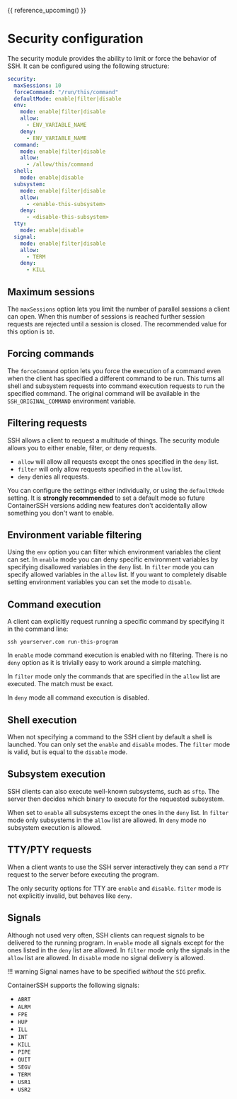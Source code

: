 
{{ reference_upcoming() }}

<h1>Security configuration</h1>

The security module provides the ability to limit or force the behavior of SSH. It can be configured using the following structure:

```yaml
security:
  maxSessions: 10
  forceCommand: "/run/this/command"
  defaultMode: enable|filter|disable
  env:
    mode: enable|filter|disable
    allow:
      - ENV_VARIABLE_NAME
    deny:
      - ENV_VARIABLE_NAME
  command:
    mode: enable|filter|disable
    allow:
      - /allow/this/command
  shell:
    mode: enable|disable
  subsystem:
    mode: enable|filter|disable
    allow:
      - <enable-this-subsystem>
    deny:
      - <disable-this-subsystem>
  tty:
    mode: enable|disable
  signal:
    mode: enable|filter|disable
    allow:
      - TERM
    deny:
      - KILL
```

## Maximum sessions

The `maxSessions` option lets you limit the number of parallel sessions a client can open. When this number of sessions is reached further session requests are rejected until a session is closed. The recommended value for this option is `10`. 

## Forcing commands

The `forceCommand` option lets you force the execution of a command even when the client has specified a different command to be run. This turns all shell and subsystem requests into command execution requests to run the specified command. The original command will be available in the `SSH_ORIGINAL_COMMAND` environment variable.

## Filtering requests

SSH allows a client to request a multitude of things. The security module allows you to either enable, filter, or deny requests.

- `allow` will allow all requests except the ones specified in the `deny` list.
- `filter` will only allow requests specified in the `allow` list.
- `deny` denies all requests.

You can configure the settings either individually, or using the `defaultMode` setting. It is **strongly recommended** to set a default mode so future ContainerSSH versions adding new features don't accidentally allow something you don't want to enable.

## Environment variable filtering

Using the `env` option you can filter which environment variables the client can set. In `enable` mode you can deny specific environment variables by specifying disallowed variables in the `deny` list. In `filter` mode you can specify allowed variables in the `allow` list. If you want to completely disable setting environment variables you can set the mode to `disable`.

## Command execution

A client can explicitly request running a specific command by specifying it in the command line:

```
ssh yourserver.com run-this-program
```

In `enable` mode command execution is enabled with no filtering. There is no `deny` option as it is trivially easy to work around a simple matching.

In `filter` mode only the commands that are specified in the `allow` list are executed. The match must be exact.

In `deny` mode all command execution is disabled.

## Shell execution

When not specifying a command to the SSH client by default a shell is launched. You can only set the `enable` and `disable` modes. The `filter` mode is valid, but is equal to the `disable` mode.

## Subsystem execution

SSH clients can also execute well-known subsystems, such as `sftp`. The server then decides which binary to execute for the requested subsystem.

When set to `enable` all subsystems except the ones in the `deny` list. In `filter` mode only subsystems in the `allow` list are allowed. In `deny` mode no subsystem execution is allowed.

## TTY/PTY requests

When a client wants to use the SSH server interactively they can send a `PTY` request to the server before executing the program.

The only security options for TTY are `enable` and `disable`. `filter` mode is not explicitly invalid, but behaves like `deny`.

## Signals

Although not used very often, SSH clients can request signals to be delivered to the running program. In `enable` mode all signals except for the ones listed in the `deny` list are allowed. In `filter` mode only the signals in the `allow` list are allowed. In `disable` mode no signal delivery is allowed.

!!! warning
    Signal names have to be specified *without* the `SIG` prefix.

ContainerSSH supports the following signals:

- `ABRT`
- `ALRM`
- `FPE`
- `HUP`
- `ILL`
- `INT`
- `KILL`
- `PIPE`
- `QUIT`
- `SEGV`
- `TERM`
- `USR1`
- `USR2`
